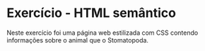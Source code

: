 # Exercício - HTML semântico

Neste exercício foi uma página web estilizada com CSS contendo  informações sobre o animal que o Stomatopoda.
